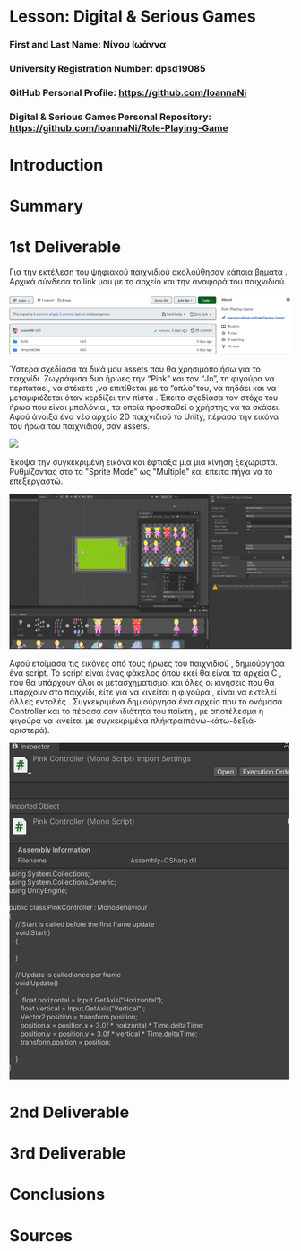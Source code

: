 # Lesson: Digital & Serious Games

### First and Last Name: Νίνου Ιωάννα
### University Registration Number: dpsd19085
### GitHub Personal Profile: https://github.com/IoannaNi
### Digital & Serious Games Personal Repository: https://github.com/IoannaNi/Role-Playing-Game

# Introduction

# Summary


# 1st Deliverable
Για την εκτέλεση του ψηφιακού παιχνιδιού ακολούθησαν κάποια βήματα . 
Αρχικά σύνδεσα το link μου με το αρχείο και την αναφορά του παιχνιδιού.

![](dpsdXXXXX/link.png)


 Ύστερα σχεδίασα τα δικά μου assets που θα χρησιμοποιήσω για το παιχνίδι. Ζωγράφισα δυο ήρωες την “Pink” και τον “Jo”, τη φιγούρα να περπατάει, να στέκετε ,να επιτίθεται με το “όπλο”του, να πηδάει και να μεταμφιέζεται όταν κερδίζει την πίστα . Έπειτα σχεδίασα τον στόχο του ήρωα που είναι μπαλόνια , τα οποία προσπαθεί ο χρήστης να τα σκάσει.
Αφού άνοιξα ένα νέο αρχείο 2D παιχνιδιού το Unity, πέρασα την εικόνα  του ήρωα του παιχνιδιού, σαν assets.





  ![](dpsdXXXXX/pink.png%0D)

 


 Έκοψα την συγκεκριμένη εικόνα και έφτιαξα μια μια κίνηση ξεχωριστά. Ρυθμίζοντας στο το "Sprite Mode" ως  "Multiple" και επειτα πήγα να το επεξεργαστώ.


![](dpsdXXXXX/crop.png)


Αφού ετοίμασα τις εικόνες από τους ήρωες του παιχνιδιού , δημιούργησα  ένα script. Το script είναι ένας φάκελος όπου εκεί θα είναι τα αρχεία C , που θα υπάρχουν όλοι οι μετασχηματισμοί και όλες οι κινήσεις που θα υπάρχουν στο παιχνίδι, είτε για να κινείται η φιγούρα , είναι να εκτελεί άλλες εντολές . Συγκεκριμένα δημιούργησα ένα αρχείο που το ονόμασα Controller και το πέρασα σαν ιδιότητα του παίκτη , με αποτέλεσμα η φιγούρα να κινείται με συγκεκριμένα πλήκτρα(πάνω-κάτω-δεξιά-αριστερά). 

![](dpsdXXXXX/scripts1.png)

# 2nd Deliverable


# 3rd Deliverable 


# Conclusions


# Sources
